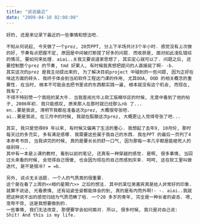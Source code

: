 ```yaml
---
title: "说说最近"
date: "2009-04-10 02:08:00"
---
```


    好的, 还是来记录下最近的一些事情和想法吧.

    不知从何说起, 今天做了一个prez, 28页PPT, 分上下半场共计3个半小时. 感觉没有上次做的好, 节奏有点把握不定, 原因是中间被打断提了好多的问题. 而收获是, 面对如此凌乱错综的情况, 要如何来处理. aiai..关我又要说道家思想了, 其实定心就可以了. 问题之后, 还要控制整个prez 的节奏, tmd 好累人, 有时候我真想把提问的人直接毙了啊- -b.
    其实这次的prez 是我主动提出来的, 为了解决目前project 中碰到的一些问题, 因为正好在啃这方面的砖头. 我终于体会到当初软件工程这门课的作用, 尤其OOA, OOD 的相关概念的重要性. 在当时, 根本不可能会去把书里说的东西都实践一遍, 根本就没有这个机会, 而现在, 我有了.
    不得不特别赞一个我班的某大牛. 当我查阅光华上软工版精华区的时候, 无意中看到了他的帖子, 2006年初. 我只能感叹, 原来那人在那时就已经那么nb 了...
    en..要是我说, 清明节我都在准备这次prez, 大概很夸张吧.
    ai..要是我说, 在三月中的时候, 我就在酝酿这次prez, 大概更让人觉得夸张了吧...

    其实, 我只是觉得09 年以来, 有时候又偏离了生活的重心. 我想起了去年9, 10月份, 那时每天过的多充实, 多有满足感哪. 我需要这些属于我自己的东西. 我在PPT 的最后一页列了4 本参考书目, 当我讲完的时候, 真的是要长长的舒一口气, 因为那每一本几乎都是能砸死人的级别呀...
    其中有一本是上课的教材, 看到以前的笔记, 还真有一种穿越的感觉. 是啊, 很多事情, 当回过头来看的时候, 会觉得自己很傻, 也会因为现在的自己而感到庆幸. 呵呵, 这在软工里叫做迭代, 是不是很冷? = =b.

    另外, 说点无关话题. 一个人的气质真的很重要.
    这个是在看了上周的<<相约星期六>> 之后的想法. 其中的某位男嘉宾真是给人非常好的印象. 就算不说话, 光看表情, 还有站姿坐姿都能体会的到, 真的是有内而外啊!- -. aiai..我就把这种说不出的感觉归结为气质范畴了哈. 一个20 多岁的青年, 完全是一种长者的姿态. 嗯, 宠辱不惊, 这是我想要做到的.
    一些事情, 我们无法改变, 那便要学会如何面对. 所以, 很多时候, 我只是对自己说:
    Shit! And this is my life.

